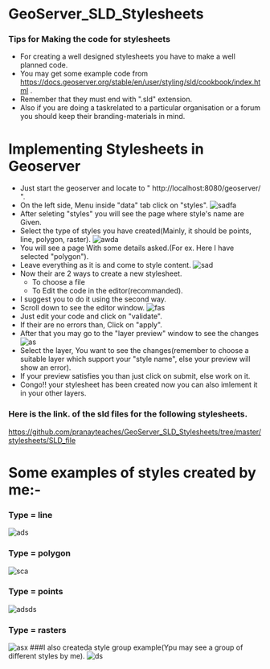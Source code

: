 # GeoServer_SLD_Stylesheets

### Tips for Making the code for stylesheets
* For creating a well designed stylesheets you have to make a well planned code.
* You may get some example code from https://docs.geoserver.org/stable/en/user/styling/sld/cookbook/index.html .
* Remember that they must end with ".sld" extension.
* Also if you are doing a taskrelated to a particular organisation or a forum you should keep their branding-materials in mind.
# Implementing Stylesheets in Geoserver

* Just start the geoserver and locate to " http://localhost:8080/geoserver/ ".
* On the left side, Menu inside "data" tab click on "styles".
![sadfa](https://github.com/pranayteaches/GeoServer_SLD_Stylesheets/blob/master/process/welcome.PNG)
* After seleting "styles" you will see the page where style's name are Given.
* Select the type of styles you have created(Mainly, it should be points, line, polygon, raster).
![awda](https://github.com/pranayteaches/GeoServer_SLD_Stylesheets/blob/master/process/styles.PNG)
* You will see a page With some details asked.(For ex. Here I have selected "polygon").
* Leave everything as it is and come to style content.
![sad](https://github.com/pranayteaches/GeoServer_SLD_Stylesheets/blob/master/process/styles_polygon.PNG)
* Now their are 2 ways to create a new stylesheet.
  * To choose a file
  * To Edit the code in the editor(recommanded).
* I suggest you to do it using the second way.
* Scroll down to see the editor window.
![fas](https://github.com/pranayteaches/GeoServer_SLD_Stylesheets/blob/master/process/code_window.PNG)
* Just edit your code and click on "validate".
* If their are no errors than, Click on "apply".
* After that you may go to the "layer preview" window to see the changes
![as](https://github.com/pranayteaches/GeoServer_SLD_Stylesheets/blob/master/process/preview.PNG)
* Select the layer, You want to see the changes(remember to choose a suitable layer which support your "style name", else your preview will show an error).
* If your preview satisfies you than just click on submit, else work on it.
* Congo!! your stylesheet has been created now you can also imlement it in your other layers.

### Here is the link. of the sld files for the following stylesheets.
https://github.com/pranayteaches/GeoServer_SLD_Stylesheets/tree/master/stylesheets/SLD_file

# Some examples of styles created by me:-
### Type = line
![ads](https://github.com/pranayteaches/GeoServer_SLD_Stylesheets/blob/master/stylesheets/PNG_file/line/line_AStream.PNG)
### Type = polygon
![sca](https://github.com/pranayteaches/GeoServer_SLD_Stylesheets/blob/master/stylesheets/PNG_file/polygon/polygon_states.PNG)
### Type = points
![adsds](https://github.com/pranayteaches/GeoServer_SLD_Stylesheets/blob/master/stylesheets/PNG_file/point/point_archsites.PNG)
### Type = rasters
![asx](https://github.com/pranayteaches/GeoServer_SLD_Stylesheets/blob/master/stylesheets/PNG_file/raster/raster_Aarc_sample.PNG)
###I also createda style group example(Ypu may see a group of different styles by me).
![ds](https://github.com/pranayteaches/GeoServer_SLD_Stylesheets/blob/master/stylesheets/PNG_file/sld_group_example.PNG)
